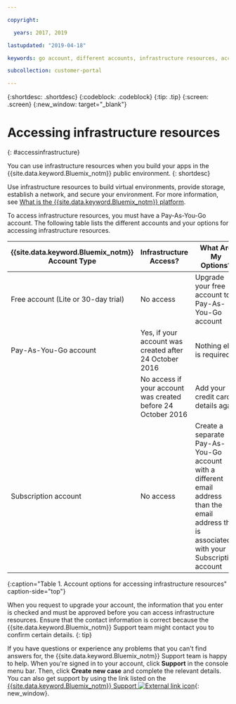 ```yaml
---

copyright:

  years: 2017, 2019

lastupdated: "2019-04-18"

keywords: go account, different accounts, infrastructure resources, accessing infrastructure 

subcollection: customer-portal

---
```


{:shortdesc: .shortdesc}
{:codeblock: .codeblock}
{:tip: .tip}
{:screen: .screen}
{:new_window: target="_blank"}

# Accessing infrastructure resources
{: #accessinfrastructure}

You can use infrastructure resources when you build your apps in the {{site.data.keyword.Bluemix_notm}} public environment.
{: shortdesc}

Use infrastructure resources to build virtual environments, provide storage, establish a network, and secure your environment. For more information, see [What is the {{site.data.keyword.Bluemix_notm}} platform](/docs/overview/ibm-cloud-platform.html).

To access infrastructure resources, you must have a Pay-As-You-Go account. The following table lists the different accounts and your options for accessing infrastructure resources.

|{{site.data.keyword.Bluemix_notm}} Account Type |	Infrastructure Access? |	What Are My Options? |
|------------------|-----------------------|---------------|
|Free account (Lite or 30-day trial) |	No access |	Upgrade your free account to a Pay-As-You-Go account |
|Pay-As-You-Go account | Yes, if your account was created after 24 October 2016 | Nothing else is required |
| | No access if your account was created before 24 October 2016 | Add your credit card details again |
|Subscription account |	No access |	Create a separate Pay-As-You-Go account with a different email address than the email address that is associated with your Subscription account |
{:caption="Table 1. Account options for accessing infrastructure resources" caption-side="top"}

When you request to upgrade your account, the information that you enter is checked and must be approved before you can access infrastructure resources. Ensure that the contact information is correct because the {{site.data.keyword.Bluemix_notm}} Support team might contact you to confirm certain details.
{: tip}

If you have questions or experience any problems that you can't find answers for, the {{site.data.keyword.Bluemix_notm}} Support team is happy to help. When you're signed in to your account, click **Support** in the console menu bar. Then, click **Create new case** and complete the relevant details. You can also get support by using the link listed on the [{{site.data.keyword.Bluemix_notm}} Support ![External link icon](../icons/launch-glyph.svg)](https://{DomainName}/unifiedsupport/supportcenter){: new_window}.

